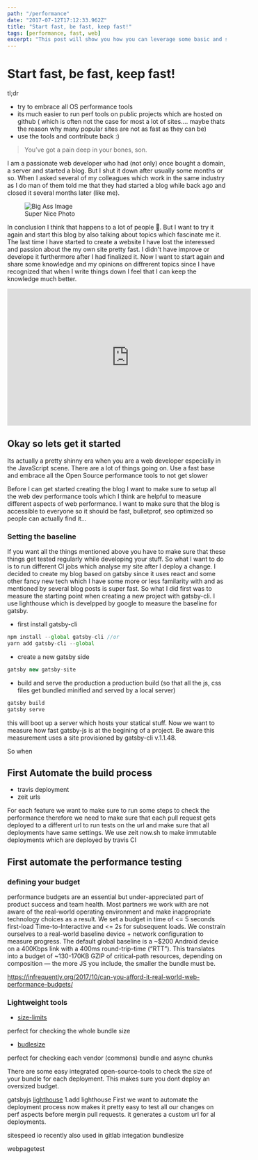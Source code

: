 ```yaml
---
path: "/performance"
date: "2017-07-12T17:12:33.962Z"
title: "Start fast, be fast, keep fast!"
tags: [performance, fast, web]
excerpt: "This post will show you how you can leverage some basic and some more advanced tools when starting a web frontend project, so that your project will start fast, be fast and keep fast."
---
```


# Start fast, be fast, keep fast!

tl;dr

- try to embrace all OS performance tools
- its much easier to run perf tools on public projects which are hosted on github ( which is often not the case for most a lot of sites.... maybe thats the reason why many popular sites are not as fast as they can be)
- use the tools and contribute back :)

<blockquote>
      <p>You’ve got a pain deep in your bones, son.</p>
</blockquote>

I am a passionate web developer who had (not only) once bought a domain, a server and started a blog. But I shut it down after usually some months or so. When I asked several of my colleagues which work in the same industry as I do man of them told me that they had started a blog while back ago and closed it several months later (like me).

<figure>
    <img src="https://source.unsplash.com/1000x300" alt="Big Ass Image">
    <figcaption>Super Nice Photo</figcaption>
</figure>

In conclusion I think that happens to a lot of people 🙈. But I want to try it again and start this blog by also talking about topics which fascinate me it. The last time I have started to create a website I have lost the interessed and passion about the my own site pretty fast. I didn't have improve or develope it furthermore after I had finalized it. Now I want to start again and share some knowledge and my opinions on diffrerent topics since I have recognized that when I write things down I feel that I can keep the knowledge much better.

<iframe width="560" height="315" src="https://www.youtube.com/embed/4n0xNbfJLR8" frameborder="0" allowfullscreen></iframe>

## Okay so lets get it started

Its actually a pretty shinny era when you are a web developer especially in the JavaScript scene. There are a lot of things going on.
Use a fast base and embrace all the Open Source performance tools to not get slower

Before I can get started creating the blog I want to make sure to setup all the web dev performance tools which I think are helpful to measure different aspects of web performance. I want to make sure that the blog is accessible to everyone so it should be fast, bulletprof, seo optimized so people can actually find it...

### Setting the baseline

If you want all the things mentioned above you have to make sure that these things get tested regularly while developing your stuff. So what I want to do is to run different CI jobs which analyse my site after I deploy a change. I decided to create my blog based on gatsby since it uses react and some other fancy new tech which I have some more or less familarity with and as mentioned by several blog posts is super fast. So what I did first was to measure the starting point when creating a new project with gatsby-cli. I use lighthouse which is develpped by google to measure the baseline for gatsby.

- first install gatsby-cli

```js
npm install --global gatsby-cli //or
yarn add gatsby-cli --global
```

- create a new gatsby side

```js
gatsby new gatsby-site
```

- build and serve the production a production build (so that all the js, css files get bundled minified and served by a local server)

```js
gatsby build
gatsby serve
```

this will boot up a server which hosts your statical stuff. Now we want to measure how fast gatsby-js is at the begining of a project. Be aware this measurement uses a site provisioned by gatsby-cli v.1.1.48.

So when

## First Automate the build process

- travis deployment
- zeit urls

For each feature we want to make sure to run some steps to check the performance therefore we need to make sure that each pull request gets deployed to a different url to run tests on the url and make sure that all deployments have same settings. We use zeit now.sh to make immutable deployments which are deployed by travis CI

## First automate the performance testing

### defining your budget

performance budgets are an essential but under-appreciated part of product success and team health. Most partners we work with are not aware of the real-world operating environment and make inappropriate technology choices as a result. We set a budget in time of <= 5 seconds first-load Time-to-Interactive and <= 2s for subsequent loads. We constrain ourselves to a real-world baseline device + network configuration to measure progress. The default global baseline is a ~$200 Android device on a 400Kbps link with a 400ms round-trip-time (“RTT”). This translates into a budget of ~130-170KB GZIP of critical-path resources, depending on composition — the more JS you include, the smaller the bundle must be.

https://infrequently.org/2017/10/can-you-afford-it-real-world-web-performance-budgets/

### Lightweight tools

- [size-limits](https://github.com/ai/size-limit)

perfect for checking the whole bundle size

- [budlesize](https://github.com/siddharthkp/bundlesize)

perfect for checking each vendor (commons) bundle and async chunks

There are some easy integrated open-source-tools to check the size of your bundle for each deployment. This makes sure you dont deploy an oversized budget.

gatsbyjs
[lighthouse](https://github.com/ebidel/lighthouse-ci)
1.add lighthouse
First we want to automate the deployment process now makes it pretty easy to test all our changes on perf aspects before mergin pull requests. it generates a custom url for al deployments.

sitespeed io recently also used in gitlab integation
bundlesize

webpagetest
